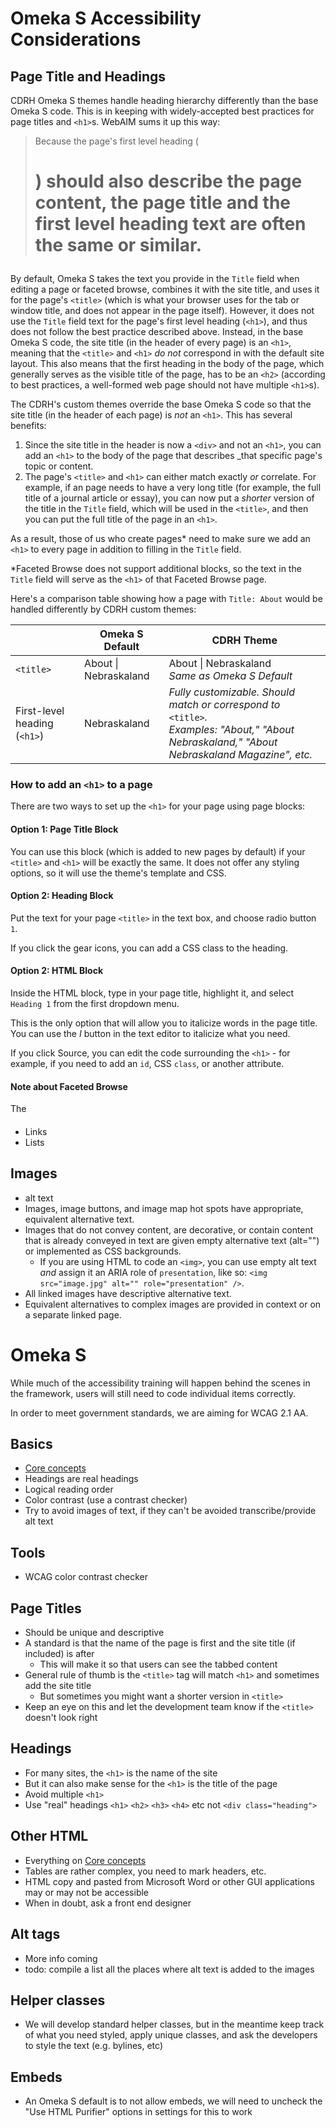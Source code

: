 # Omeka S Accessibility Considerations

## Page Title and Headings

CDRH Omeka S themes handle heading hierarchy differently than the base Omeka S code. This is in keeping with widely-accepted best practices for page titles and
`<h1>`s. WebAIM sums it up this way:

> Because the page's first level heading (<h1>) 
> should also describe the page content, 
> the page title and the first level heading text 
> are often the same or similar.

By default, Omeka S takes the text you provide in the `Title` field when editing a page or faceted browse, combines it with the site title, and uses it for the page's `<title>` (which is what your browser uses for the tab or window title, and does not appear in the page itself). However, it does not use the `Title` field text for the page's first level heading (`<h1>`), and thus does not follow the best practice described above. Instead, in the base Omeka S code, the site title (in the header of every page) is an `<h1>`, meaning that the `<title>` and `<h1>` _do not_ correspond in with the default site layout. This also means that the first heading in the body of the page, which generally serves as the visible title of the page, has to be an `<h2>` (according to best practices, a well-formed web page should not have multiple `<h1>`s).

The CDRH's custom themes override the base Omeka S code so that the site title (in the header of each page) is _not_ an `<h1>`. This has several benefits:

1. Since the site title in the header is now a `<div>` and not an `<h1>`, you can add an `<h1>` to the body of the page that describes _that specific page's topic or content.
2. The page's `<title>` and `<h1>` can either match exactly _or_ correlate. For example, if an page needs to have a very long title (for example, the full title of a journal article or essay), you can now put a _shorter_ version of the title in the `Title` field, which will be used in the `<title>`, and then you can put the full title of the page in an `<h1>`.

As a result, those of us who create pages* need to make sure we add an `<h1>` to every page in addition to filling in the `Title` field.

*Faceted Browse does not support additional blocks, so the text in the `Title` field will serve as the `<h1>` of that Faceted Browse page.

Here's a comparison table showing how a page with `Title: About` would be handled differently by CDRH custom themes:

|                              | Omeka S Default       | CDRH Theme                                                                                                                            |
|------------------------------|-----------------------|---------------------------------------------------------------------------------------------------------------------------------------|
| `<title>`                      | About \| Nebraskaland | About \| Nebraskaland  <br>_Same as Omeka S Default_                                                                                      |
| First-level heading (`<h1>`) | Nebraskaland          | _Fully customizable. Should match or correspond to_ `<title>`_. <br>Examples: "About," "About Nebraskaland," "About Nebraskaland Magazine", etc._ |

### How to add an `<h1>` to a page

There are two ways to set up the `<h1>` for your page using page blocks:

#### Option 1: Page Title Block

You can use this block (which is added to new pages by default) if your `<title>` and `<h1>` will be exactly the same. It does not offer any styling options, so it will use the theme's template and CSS.

#### Option 2: Heading Block

Put the text for your page `<title>` in the text box, and choose radio button `1`. 

If you click the gear icons, you can add a CSS class to the heading.

#### Option 2: HTML Block

Inside the HTML block, type in your page title, highlight it, and select `Heading 1` from the first dropdown menu.

This is the only option that will allow you to italicize words in the page title. You can use the _I_ button in the text editor to italicize what you need.

If you click Source, you can edit the code surrounding the `<h1>` - for example, if you need to add an `id`, CSS `class`, or another attribute.

#### Note about Faceted Browse

The 

#### 


- Links
- Lists
## Images
- alt text
- Images, image buttons, and image map hot spots have appropriate, equivalent alternative text.
- Images that do not convey content, are decorative, or contain content that is already conveyed in text are given empty alternative text (alt="") or implemented as CSS backgrounds. 
  - If you are using HTML to code an `<img>`, you can use empty alt text _and_ assign it an ARIA role of `presentation`, like so: `<img src="image.jpg" alt="" role="presentation" />`.
- All linked images have descriptive alternative text.
- Equivalent alternatives to complex images are provided in context or on a separate linked page.
# Omeka S
While much of the accessibility training will happen behind the scenes in the framework, users will still need to code individual items correctly. 

In order to meet government standards, we are aiming for WCAG 2.1 AA.
## Basics
- [Core concepts](../Core-Concepts.md)
- Headings are real headings
- Logical reading order
- Color contrast (use a contrast checker)
- Try to avoid images of text, if they can't be avoided transcribe/provide alt text
## Tools
- WCAG color contrast checker
## Page Titles
- Should be unique and descriptive
- A standard is that the name of the page is first and the site title (if included) is after
	- This will make it so that users can see the tabbed content
- General rule of thumb is the `<title>` tag will match `<h1>` and sometimes add the site title
	- But sometimes you might want a shorter version in `<title>` 
- Keep an eye on this and let the development team know if the `<title>` doesn't look right
## Headings
- For many sites, the `<h1>` is the name of the site
- But it can also make sense for the `<h1>` is the title of the page
- Avoid multiple `<h1>`
- Use "real" headings `<h1>` `<h2>` `<h3>` `<h4>` etc not `<div class="heading">`
## Other HTML
- Everything on [Core concepts](../Core-Concepts.md)
- Tables are rather complex, you need to mark headers, etc. 
- HTML copy and pasted from Microsoft Word or other GUI applications may or may not be accessible
- When in doubt, ask a front end designer
## Alt tags
- More info coming
- todo: compile a list all the places where alt text is added to the images
## Helper classes 
- We will develop standard helper classes, but in the meantime keep track of what you need styled, apply unique classes, and ask the developers to style the text (e.g. bylines, etc)
## Embeds
- An Omeka S default is to not allow embeds, we will need to uncheck the "Use HTML Purifier" options in settings for this to work

